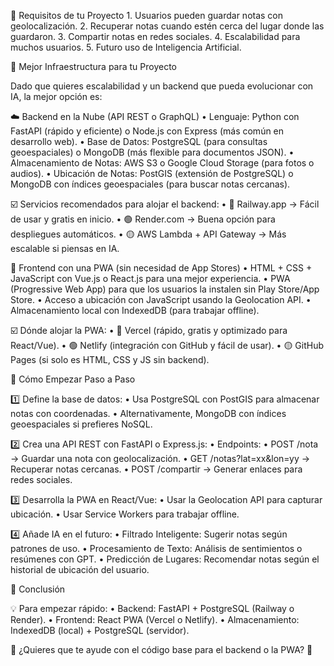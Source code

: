 📌 Requisitos de tu Proyecto
	1.	Usuarios pueden guardar notas con geolocalización.
	2.	Recuperar notas cuando estén cerca del lugar donde las guardaron.
	3.	Compartir notas en redes sociales.
	4.	Escalabilidad para muchos usuarios.
	5.	Futuro uso de Inteligencia Artificial.

🔹 Mejor Infraestructura para tu Proyecto

Dado que quieres escalabilidad y un backend que pueda evolucionar con IA, la mejor opción es:

☁️ Backend en la Nube (API REST o GraphQL)
	•	Lenguaje: Python con FastAPI (rápido y eficiente) o Node.js con Express (más común en desarrollo web).
	•	Base de Datos: PostgreSQL (para consultas geoespaciales) o MongoDB (más flexible para documentos JSON).
	•	Almacenamiento de Notas: AWS S3 o Google Cloud Storage (para fotos o audios).
	•	Ubicación de Notas: PostGIS (extensión de PostgreSQL) o MongoDB con índices geoespaciales (para buscar notas cercanas).

☑️ Servicios recomendados para alojar el backend:
	•	🚀 Railway.app → Fácil de usar y gratis en inicio.
	•	🟢 Render.com → Buena opción para despliegues automáticos.
	•	🟡 AWS Lambda + API Gateway → Más escalable si piensas en IA.

📲 Frontend con una PWA (sin necesidad de App Stores)
	•	HTML + CSS + JavaScript con Vue.js o React.js para una mejor experiencia.
	•	PWA (Progressive Web App) para que los usuarios la instalen sin Play Store/App Store.
	•	Acceso a ubicación con JavaScript usando la Geolocation API.
	•	Almacenamiento local con IndexedDB (para trabajar offline).

☑️ Dónde alojar la PWA:
	•	🚀 Vercel (rápido, gratis y optimizado para React/Vue).
	•	🟢 Netlify (integración con GitHub y fácil de usar).
	•	🟡 GitHub Pages (si solo es HTML, CSS y JS sin backend).

📌 Cómo Empezar Paso a Paso

1️⃣ Define la base de datos:
	•	Usa PostgreSQL con PostGIS para almacenar notas con coordenadas.
	•	Alternativamente, MongoDB con índices geoespaciales si prefieres NoSQL.

2️⃣ Crea una API REST con FastAPI o Express.js:
	•	Endpoints:
	•	POST /nota → Guardar una nota con geolocalización.
	•	GET /notas?lat=xx&lon=yy → Recuperar notas cercanas.
	•	POST /compartir → Generar enlaces para redes sociales.

3️⃣ Desarrolla la PWA en React/Vue:
	•	Usar la Geolocation API para capturar ubicación.
	•	Usar Service Workers para trabajar offline.

4️⃣ Añade IA en el futuro:
	•	Filtrado Inteligente: Sugerir notas según patrones de uso.
	•	Procesamiento de Texto: Análisis de sentimientos o resúmenes con GPT.
	•	Predicción de Lugares: Recomendar notas según el historial de ubicación del usuario.

🚀 Conclusión

💡 Para empezar rápido:
	•	Backend: FastAPI + PostgreSQL (Railway o Render).
	•	Frontend: React PWA (Vercel o Netlify).
	•	Almacenamiento: IndexedDB (local) + PostgreSQL (servidor).

🔹 ¿Quieres que te ayude con el código base para el backend o la PWA? 🚀
